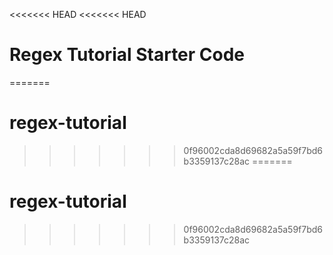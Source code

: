 <<<<<<< HEAD
<<<<<<< HEAD
# Regex Tutorial Starter Code
=======
# regex-tutorial
>>>>>>> 0f96002cda8d69682a5a59f7bd6b3359137c28ac
=======
# regex-tutorial
>>>>>>> 0f96002cda8d69682a5a59f7bd6b3359137c28ac
